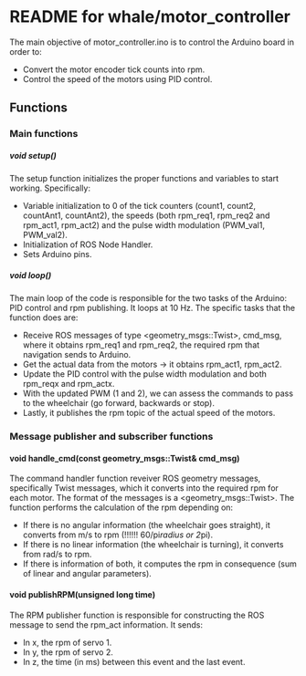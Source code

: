 # README for whale/motor_controller
The main objective of motor_controller.ino is to control the Arduino board in order to:
- Convert the motor encoder tick counts into rpm.
- Control the speed of the motors using PID control.

## Functions

### Main functions
##### void setup()
The setup function initializes the proper functions and variables to start working. Specifically:
- Variable initialization to 0 of the tick counters (count1, count2, countAnt1, countAnt2), the speeds (both rpm_req1, rpm_req2 and rpm_act1, rpm_act2) and the pulse width modulation (PWM_val1, PWM_val2).
- Initialization of ROS Node Handler.
- Sets Arduino pins.

##### void loop()

The main loop of the code is responsible for the two tasks of the Arduino: PID control and rpm publishing. It loops at 10 Hz.
The specific tasks that the function does are:
- Receive ROS messages of type <geometry_msgs::Twist>, cmd_msg, where it obtains rpm_req1 and rpm_req2, the required rpm that navigation sends to Arduino.
- Get the actual data from the motors -> it obtains rpm_act1, rpm_act2.
- Update the PID control with the pulse width modulation and both rpm_reqx and rpm_actx.
- With the updated PWM (1 and 2), we can assess the commands to pass to the wheelchair (go forward, backwards or stop).
- Lastly, it publishes the rpm topic of the actual speed of the motors.

### Message publisher and subscriber functions
#### void handle_cmd(const geometry_msgs::Twist& cmd_msg)

The command handler function reveiver ROS geometry messages, specifically Twist messages, which it converts into the required rpm for each motor. The format of the messages is a <geometry_msgs::Twist>.
The function performs the calculation of the rpm depending on:
- If there is no angular information (the wheelchair goes straight), it converts from m/s to rpm (!!!!!! 60/pi*radius or 2*pi).
- If there is no linear information (the wheelchair is turning), it converts from rad/s to rpm.
- If there is information of both, it computes the rpm in consequence (sum of linear and angular parameters).

#### void publishRPM(unsigned long time)

The RPM publisher function is responsible for constructing the ROS message to send the rpm_act information. It sends:
- In x, the rpm of servo 1.
- In y, the rpm of servo 2.
- In z, the time (in ms) between this event and the last event.